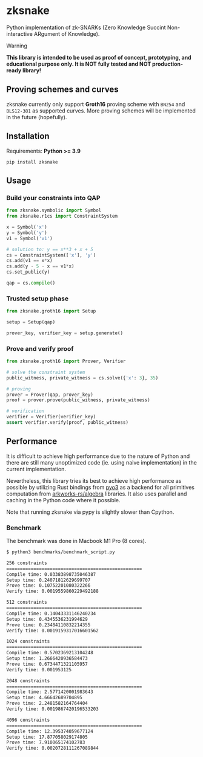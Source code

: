 # zksnake

Python implementation of zk-SNARKs (Zero Knowledge Succint Non-interactive ARgument of Knowledge).

<!-- prettier-ignore-start -->
> [!WARNING] 
**This library is intended to be used as proof of concept, prototyping, and educational purpose only. It is NOT fully tested and NOT production-ready library!**
<!-- prettier-ignore-end -->

## Proving schemes and curves

zksnake currently only support **Groth16** proving scheme with `BN254` and `BLS12-381` as supported curves. More proving schemes will be implemented in the future (hopefully).

## Installation

Requirements: **Python >= 3.9**

```
pip install zksnake
```

## Usage

### Build your constraints into QAP

```python
from zksnake.symbolic import Symbol
from zksnake.r1cs import ConstraintSystem

x = Symbol('x')
y = Symbol('y')
v1 = Symbol('v1')

# solution to: y == x**3 + x + 5
cs = ConstraintSystem(['x'], 'y')
cs.add(v1 == x*x)
cs.add(y - 5 - x == v1*x)
cs.set_public(y)

qap = cs.compile()
```

### Trusted setup phase

```python
from zksnake.groth16 import Setup

setup = Setup(qap)

prover_key, verifier_key = setup.generate()
```

### Prove and verify proof

```python
from zksnake.groth16 import Prover, Verifier

# solve the constraint system
public_witness, private_witness = cs.solve({'x': 3}, 35)

# proving
prover = Prover(qap, prover_key)
proof = prover.prove(public_witness, private_witness)

# verification
verifier = Verifier(verifier_key)
assert verifier.verify(proof, public_witness)
```

## Performance

It is difficult to achieve high performance due to the nature of Python and there are still many unoptimized code (ie. using naive implementation) in the current implementation.

Nevertheless, this library tries its best to achieve high performance as possible by utilizing Rust bindings from [pyo3](https://github.com/PyO3/pyo3) as a backend for all primitives computation from [arkworks-rs/algebra](https://github.com/arkworks-rs/algebra) libraries. It also uses parallel and caching in the Python code where it possible.

Note that running zksnake via pypy is slightly slower than Cpython.

### Benchmark

The benchmark was done in Macbook M1 Pro (8 cores).

```bash
$ python3 benchmarks/benchmark_script.py

256 constraints
==================================================
Compile time: 0.03383898735046387
Setup time: 0.24071812629699707
Prove time: 0.10752201080322266
Verify time: 0.0019559860229492188

512 constraints
==================================================
Compile time: 0.14043331146240234
Setup time: 0.4345536231994629
Prove time: 0.23484110832214355
Verify time: 0.0019159317016601562

1024 constraints
==================================================
Compile time: 0.5702369213104248
Setup time: 1.2666420936584473
Prove time: 0.6734471321105957
Verify time: 0.001953125

2048 constraints
==================================================
Compile time: 2.5771420001983643
Setup time: 4.66642689704895
Prove time: 2.2481582164764404
Verify time: 0.0019867420196533203

4096 constraints
==================================================
Compile time: 12.395374059677124
Setup time: 17.877058029174805
Prove time: 7.910065174102783
Verify time: 0.0020728111267089844
```
